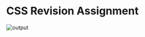 # CSS Revision Assignment

![output](https://user-images.githubusercontent.com/105339279/171688221-1aa36045-8b79-4bd7-8d25-fcf9991c887f.png)
